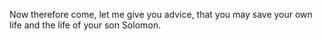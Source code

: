 Now therefore come, let me give you advice, that you may save your own life and the life of your son Solomon.
